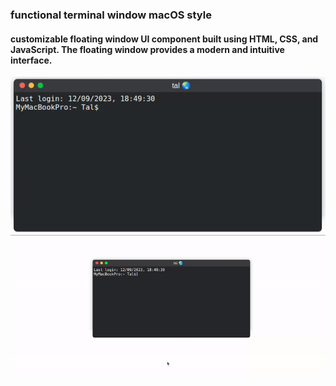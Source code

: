 
  <h3>functional terminal window macOS style</h1>
  <h4>customizable floating window UI component built using HTML, CSS, and JavaScript. The floating window provides a modern and intuitive interface.</h2>
  <p align="center">
  <img src="screenshot_2.gif" alt="animated" />
  <img src="screenshot.gif" alt="animated" />
</p>
